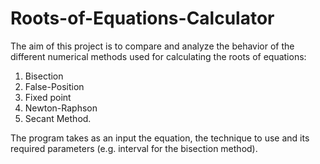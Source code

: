 # Roots-of-Equations-Calculator
The aim of this project is to compare and analyze the behavior of the different numerical methods used for calculating the roots of equations:
1. Bisection
2. False-Position
3. Fixed point
4. Newton-Raphson
5. Secant Method.

The program takes as an input the equation, the technique to use and its required parameters (e.g. interval for the 
bisection method).
